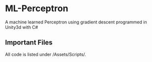 # ML-Perceptron
A machine learned Perceptron using gradient descent programmed in Unity3d with C#

## Important Files
All code is listed under /Assets/Scripts/.
